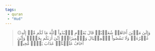 ```yaml
---
tags: 
 - quran 
 - "Hud"
---
```


> ۞وَإِلَىٰ مَدۡيَنَ أَخَاهُمۡ شُعَيۡبٗاۚ قَالَ يَٰقَوۡمِ ٱعۡبُدُواْ ٱللَّهَ مَا لَكُم مِّنۡ إِلَٰهٍ غَيۡرُهُۥۖ وَلَا تَنقُصُواْ ٱلۡمِكۡيَالَ وَٱلۡمِيزَانَۖ إِنِّيٓ أَرَىٰكُم بِخَيۡرٖ وَإِنِّيٓ أَخَافُ عَلَيۡكُمۡ عَذَابَ يَوۡمٖ مُّحِيطٖ
